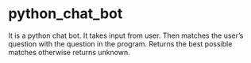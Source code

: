 # python_chat_bot
It is a python chat bot.
It takes input from user.
Then matches the user’s question with the question in the program.
Returns the best possible matches otherwise returns unknown.
